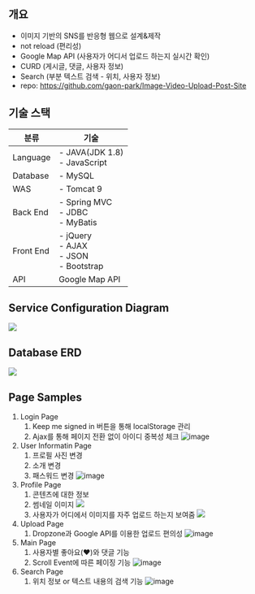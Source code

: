 ## 개요

- 이미지 기반의 SNS를 반응형 웹으로 설계&제작
- not reload (편리성)
- Google Map API (사용자가 어디서 업로드 하는지 실시간 확인)
- CURD (게시글, 댓글, 사용자 정보)
- Search (부분 텍스트 검색 - 위치, 사용자 정보)
- repo: https://github.com/gaon-park/Image-Video-Upload-Post-Site
## 기술 스택

| 분류        | 기술                                             |
|-----------|------------------------------------------------|
| Language  | - JAVA(JDK 1.8) <br/>- JavaScript              |
| Database  | - MySQL                                        |
| WAS       | - Tomcat 9                                     |
| Back End  | - Spring MVC<br/>- JDBC<br/>- MyBatis          |
| Front End | - jQuery<br/>- AJAX<br/>- JSON<br/>- Bootstrap |
| API       | Google Map API                                 |
## Service Configuration Diagram

![](https://lh6.googleusercontent.com/exhO4LxvTl5Zwau-vnRHctk1gAKok4x8aBdfQOHoX9KYL7Ik2CHqUYoWST_NiYkvNX_FOpULDL74NIBJZjqQ96m6r2OXlfjudHH6tRFfiIUuDKvy7I_JpGcShLck0bHXzCgQyvmGvfYTqvTcZ_4lCl2m=s2048)


## Database ERD

![](https://lh5.googleusercontent.com/98WLRqwPFWtMU5z-yBxbJgunM4h62DRDWSvx3Ukkrq4DJiJxU7AnaGJphfo5Wn4T62_RmE-lHBDbYYhlJrVrYC8Qhy8iphkL2vOTIYlh0P0gr2YQfCMP-mjiWpGkfZJRcjDECNr-DWcuNSQahiyE7Gwl=s2048)

## Page Samples 

1. Login Page
	1. Keep me signed in 버튼을 통해 localStorage 관리	
	2. Ajax를 통해 페이지 전환 없이 아이디 중복성 체크
	   ![image](https://github.com/gaon-park/Image-Video-Upload-Post-Site/assets/52269983/cca87ed2-3dbf-4a76-a92f-5a182a826f58)
2. User Informatin Page
	1. 프로필 사진 변경
	2. 소개 변경
	3. 패스워드 변경
	   ![image](https://github.com/gaon-park/Image-Video-Upload-Post-Site/assets/52269983/f15be269-cbab-4d2f-96b7-a40519c3643c)
3. Profile Page
	1. 콘텐츠에 대한 정보
	2. 썸네일 이미지
	   ![](https://lh5.googleusercontent.com/-sKtypKwcztohfRWEENbRncp7eH3sGkEkXu7skVEGug1qogojaZZ-qz8DNp8nFx9AKcbeKPmBILrKQ517F0hovJyFjmBSrAmiGXrRPn-SFOfdyrxcoJ-uqNlaofD4CO-1jiw5KAA2jjZLSsH1TpdSyIq=s2048)
	3. 사용자가 어디에서 이미지를 자주 업로드 하는지 보여줌 
	   ![](https://lh3.googleusercontent.com/IpIhphhMY9bUV-lqpnvDYLevEImZd0tGmCLQrxMZLBLsfACrX0G99C_jVXJMLVwkL_-3XzVhaY8uujckcAh10c161eR99JhVTxN9yxtubw7sE5tdbaFPI141UghbXGThCIHIu16ILWQey1K7GxRFUOoq=s2048)
4. Upload Page
	1. Dropzone과 Google API를 이용한 업로드 편의성
	   ![image](https://github.com/gaon-park/Image-Video-Upload-Post-Site/assets/52269983/1c2c431c-af58-4b2f-9350-1cbe43ed5d8d)
5. Main Page
	1. 사용자별 좋아요(♥)와 댓글 기능
	2. Scroll Event에 따른 페이징 기능
	   ![image](https://github.com/gaon-park/Image-Video-Upload-Post-Site/assets/52269983/182ce834-521c-4211-9a09-c3459b2ddd5e)
6. Search Page
	1. 위치 정보 or 텍스트 내용의 검색 기능
	   ![image](https://github.com/gaon-park/Image-Video-Upload-Post-Site/assets/52269983/7edaf5be-d4ab-4616-a59b-3ce71691469b)

